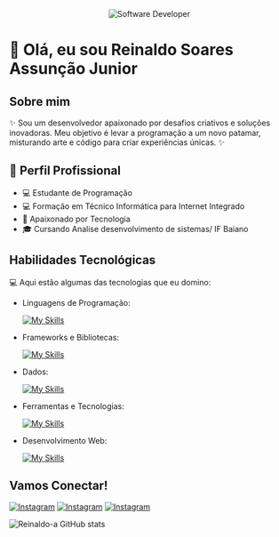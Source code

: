 <div align="center">
  <img src="https://i.pinimg.com/originals/0f/25/e4/0f25e4668c1c7740b5ed41835339d67f.gif" alt="Software Developer">
</div>

# 🚀 Olá, eu sou Reinaldo Soares Assunção Junior

## Sobre mim

✨ Sou um desenvolvedor apaixonado por desafios criativos e soluções inovadoras. Meu objetivo é levar a programação a um novo patamar, misturando arte e código para criar experiências únicas. ✨

## 💼 Perfil Profissional

- 💻 Estudante de Programação
- 💻 Formação em Técnico Informática para Internet Integrado
- 🌱 Apaixonado por Tecnologia
- 🎓 Cursando Analise desenvolvimento de sistemas/ IF Baiano 
  
## Habilidades Tecnológicas

💻 Aqui estão algumas das tecnologias que eu domino:

-  Linguagens de Programação: 

    [![My Skills](https://skillicons.dev/icons?i=php,python,c)](https://skillicons.dev)
- Frameworks e Bibliotecas: 

    [![My Skills](https://skillicons.dev/icons?i=django,laravel,bootstrap,wordpress)](https://skillicons.dev)
- Dados: 

    [![My Skills](https://skillicons.dev/icons?i=mysql,firebase,postgres)](https://skillicons.dev)
- Ferramentas e Tecnologias: 

    [![My Skills](https://skillicons.dev/icons?i=git,github,vscode,arduino,docker)](https://skillicons.dev)
- Desenvolvimento Web:

    [![My Skills](https://skillicons.dev/icons?i=php,html,css,javascript)](https://skillicons.dev) 

## Vamos Conectar!

[![Instagram](https://img.shields.io/badge/Instagram-E4405F?style=for-the-badge&logo=instagram&logoColor=white)](https://www.instagram.com/r.junior_26/)
[![Instagram](https://img.shields.io/badge/77999636018-25D366?style=for-the-badge&logo=whatsapp&logoColor=white)](https://wa.me/qr/Y27BAVGQT5VHE1)
[![Instagram](https://img.shields.io/badge/-juniorescopa@gmail.com-D14836?style=for-the-badge&logo=gmail&logoColor=white)](https://juniorescopa@gmail.com)

![Reinaldo-a GitHub stats](https://github-readme-stats.vercel.app/api?username=Reinaldo-a&show_icons=true&theme=radical)

